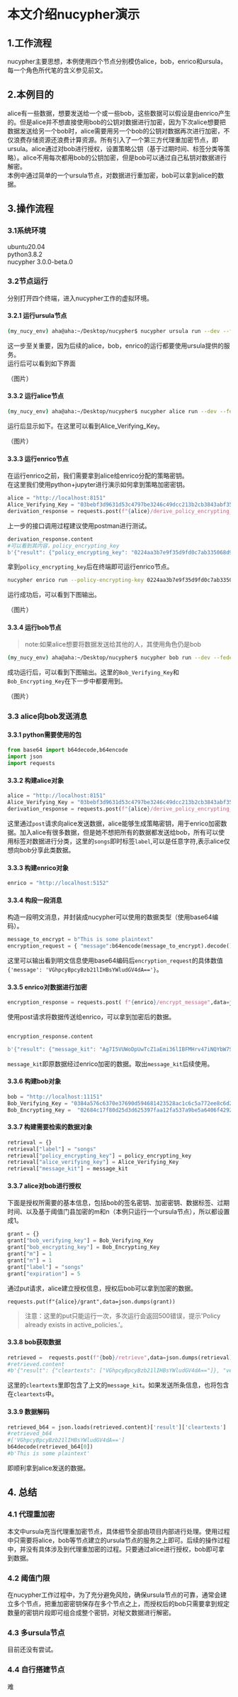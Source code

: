 # 本文介绍nucypher演示

## 1.工作流程
nucypher主要思想，本例使用四个节点分别模仿alice，bob，enrico和ursula，每一个角色所代笔的含义参见前文。

## 2.本例目的
alice有一些数据，想要发送给一个或一些bob，这些数据可以假设是由enrico产生的。但是alice并不想直接使用bob的公钥对数据进行加密，因为下次alice想要把数据发送给另一个bob时，alice需要用另一个bob的公钥对数据再次进行加密，不仅浪费存储资源还浪费计算资源。所有引入了一个第三方代理重加密节点，即ursula。alice通过对bob进行授权，设置策略公钥（基于过期时间、标签分类等策略）。alice不用每次都用bob的公钥加密，但是bob可以通过自己私钥对数据进行解密。  
本例中通过简单的一个ursula节点，对数据进行重加密，bob可以拿到alice的数据。

## 3.操作流程
### 3.1系统环境
ubuntu20.04  
python3.8.2  
nucypher 3.0.0-beta.0
### 3.2节点运行
分别打开四个终端，进入nucypher工作的虚拟环境。
#### 3.2.1 运行ursula节点
```sh
(my_nucy_env) aha@aha:~/Desktop/nucypher$ nucypher ursula run --dev --federated-only --console-logs
```
这一步至关重要，因为后续的alice，bob，enrico的运行都要使用ursula提供的服务。  
运行后可以看到如下界面

（图片）

#### 3.3.2 运行alice节点
```sh
(my_nucy_env) aha@aha:~/Desktop/nucypher$ nucypher alice run --dev --federated-only --teacher localhost:10151 --console-logs
```
运行后显示如下。在这里可以看到Alice_Verifying_Key。

（图片）

#### 3.3.3 运行enrico节点
在运行enrico之前，我们需要拿到alice给enrico分配的策略密钥。  
在这里我们使用python+jupyter进行演示如何拿到策略加密密钥。  
```python
alice = "http://localhost:8151"
Alice_Verifying_Key = "03bebf3d9631d53c4797be3246c49dcc213b2cb3843abf35449430030e7c7339b6"
derivation_response = requests.post(f"{alice}/derive_policy_encrypting_key/songs")
```
上一步的接口调用过程建议使用postman进行测试。  
```python
derivation_response.content
#可以看到其内容，policy_encrypting_key
b'{"result": {"policy_encrypting_key": "0224aa3b7e9f35d9fd0c7ab335068d9f43d20d14ec7473a0ca5848681acbb21454", "label": "songs"}, "version": "3.0.0-beta.0"}'
```
拿到`policy_encrypting_key`后在终端即可运行enrico节点。

```sh
nucypher enrico run --policy-encrypting-key 0224aa3b7e9f35d9fd0c7ab335068d9f43d20d14ec7473a0ca5848681acbb21454 --http-port 5152 --console-logs
```
运行成功后，可以看到下图输出。  

（图片）

#### 3.3.4 运行bob节点
> note:如果alice想要将数据发送给其他的人，其使用角色仍是bob

```sh
(my_nucy_env) aha@aha:~/Desktop/nucypher$ nucypher bob run --dev --federated-only --teacher localhost:10151 --controller-port 11151 --console-logs
```
成功运行后，可以看到下图输出。这里的`Bob_Verifying_Key`和`Bob_Encrypting_Key`在下一步中都要用到。

（图片）

### 3.3 alice向bob发送消息
#### 3.3.1 python需要使用的包
```python
from base64 import b64decode,b64encode
import json
import requests
```
#### 3.3.2 构建alice对象
```python
alice = "http://localhost:8151"
Alice_Verifying_Key = "03bebf3d9631d53c4797be3246c49dcc213b2cb3843abf35449430030e7c7339b6"
derivation_response = requests.post(f"{alice}/derive_policy_encrypting_key/songs")
```
这里通过`post`请求向alice发送数据，alice能够生成策略密钥，用于enrico加密数据。加入alice有很多数据，但是她不想把所有的数据都发送给bob，所有可以使用标签对数据进行分类，这里的`songs`即时标签`label`,可以是任意字符,表示alice仅想向bob分享此类数据。

#### 3.3.3 构建enrico对象
```python
enrico = "http://localhost:5152"
```

#### 3.3.4 构段一段消息
构造一段明文消息，并封装成nucypher可以使用的数据类型（使用base64编码）。
```python
message_to_encrypt = b"This is some plaintext"
encryption_request = { "message":b64encode(message_to_encrypt).decode() }
```
这里可以输出看到明文信息使用base64编码后`encryption_request`的具体数值`{'message': 'VGhpcyBpcyBzb21lIHBsYWludGV4dA=='}`。

#### 3.3.5 enrico对数据进行加密
```python
encryption_response = requests.post( f"{enrico}/encrypt_message",data=json.dumps(encryption_request) )
```
使用post请求将数据传送给enrico，可以拿到加密后的数据。

```python

encryption_response.content

b'{"result": {"message_kit": "Ag7I5VUWoDpUwTcZ1aEmi36lIBFMHrv47iNQYbW7SJGcAjEIt9B6inZcprzdXURBLR71myktmLZYRiryZqe4fEWCTwYmxOsCSSGXt2FjTaJWR0mwx6pP1ZNIpQA7XOp4HXcDWvWthNC5bxbzEXTTl+4yDgFo8AonRyqqjZ+HHUONm+kAAACEvQDpeQff8QhoQkFnXZt0k/+S1/uZAkf3FFYj3Ur2Bl83B5zF3t0c2jVPMp787dvQoMR54wRVNnCw6YsNZUGS0BWzhOlm4oO9RHo5NV8lXIrqfsY7DCl4JR/yzj6NW8dc2HiImG1af5LTq325HxZjUsh7M7FDS0c27QYUYB11LFBB2oGm", "signature": "U6URG6VM9TOLH67lBcxOLQfOXzHNamqUS4QMoLvmdTh8gTFTzog0/FSsZNHtEYshYb0nUj2z12h5rZJ8cju11A=="}, "version": "3.0.0-beta.0"}'
```
`message_kit`即原数据经过enrico加密的数据。取出`message_kit`后续使用。

#### 3.3.6 构建bob对象
```python
bob = "http://localhost:11151"
Bob_Verifying_Key = "0384a576c6370e37690d594681423528ac1c6c5a772ee8c6d20b47e550f41f6fd6"
Bob_Encrypting_Key =  "02684c17f80d25d3d625397faa12fa537a9be5a6406f42920dd19886827e319139"
```

#### 3.3.7 构建需要检索的数据对象
```python
retrieval = {}
retrieval["label"] = "songs"
retrieval["policy_encrypting_key"] = policy_encrypting_key
retrieval["alice_verifying_key"] = Alice_Verifying_Key
retrieval["message_kit"] = message_kit
```

#### 3.3.7 alice对bob进行授权
下面是授权所需要的基本信息，包括bob的签名密钥、加密密钥、数据标签、过期时间、以及基于阈值门县加密的m和n（本例只运行一个ursula节点），所以都设置成1。
```python
grant = {}
grant["bob_verifying_key"] = Bob_Verifying_Key
grant["bob_encrypting_key"] = Bob_Encrypting_Key
grant["m"] = 1
grant["n"] = 1
grant["label"] = "songs"
grant["expiration"] = 5
```
通过put请求，alice建立授权信息，授权后bob可以拿到加密的数据。
```pyhton
requests.put(f"{alice}/grant",data=json.dumps(grant))
```
> 注意：这里的put只能运行一次，多次运行会返回500错误，提示'Policy already exists in active_policies.'。

#### 3.3.8 bob获取数据
```python
retrieved =  requests.post(f"{bob}/retrieve",data=json.dumps(retrieval))
#retrieved.content
#b'{"result": {"cleartexts": ["VGhpcyBpcyBzb21lIHBsYWludGV4dA=="]}, "version": "3.0.0-beta.0"}'
```
这里的`cleartexts`里即包含了上文的`message_kit`。如果发送所条信息，也将包含在`cleartexts`中。


#### 3.3.9 数据解码
```python
retrieved_b64 = json.loads(retrieved.content)['result']['cleartexts']
#retrieved_b64
#['VGhpcyBpcyBzb21lIHBsYWludGV4dA==']
b64decode(retrieved_b64[0])
#b'This is some plaintext'
```
即顺利拿到alice发送的数据。


## 4. 总结
### 4.1 代理重加密
本文中ursula充当代理重加密节点，具体细节全部由项目内部进行处理。使用过程中只需要将alice，bob等节点建立的ursula节点的服务之上即可。后续的操作过程中，并没有具体涉及到代理重加密的过程。只要通过alice进行授权，bob即可拿到数据。

### 4.2 阈值门限
在nucypher工作过程中，为了充分避免风险，确保ursula节点的可靠，通常会建立多个节点，把重加密密钥保存在多个节点之上，而授权后的bob只需要拿到规定数量的密钥片段即可组合成整个密钥，对秘文数据进行解密。

### 4.3 多ursula节点
目前还没有尝试。

### 4.4 自行搭建节点
难